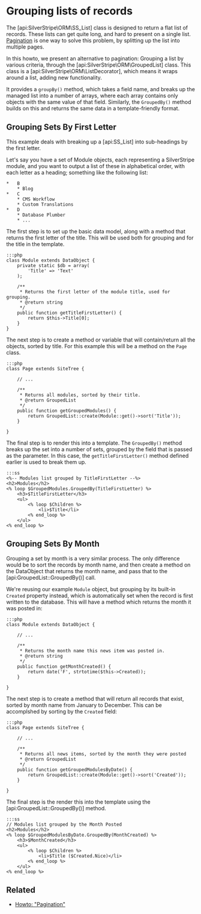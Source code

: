 # Grouping lists of records

The [api:SilverStripe\ORM\SS_List] class is designed to return a flat list of records.
These lists can get quite long, and hard to present on a single list.
[Pagination](/developer_guides/templates/how_tos/pagination) is one way to solve this problem,
by splitting up the list into multiple pages.

In this howto, we present an alternative to pagination: 
Grouping a list by various criteria, through the [api:SilverStripe\ORM\GroupedList] class.
This class is a [api:SilverStripe\ORM\ListDecorator], which means it wraps around a list,
adding new functionality. 

It provides a `groupBy()` method, which takes a field name, and breaks up the managed list 
into a number of arrays, where each array contains only objects with the same value of that field. 
Similarly, the `GroupedBy()` method builds on this and returns the same data in a template-friendly format.

## Grouping Sets By First Letter

This example deals with breaking up a [api:SS_List] into sub-headings by the first letter.

Let's say you have a set of Module objects, each representing a SilverStripe module, and you want to output a list of
these in alphabetical order, with each letter as a heading; something like the following list:

	*	B
		* Blog
	*	C
		* CMS Workflow
		* Custom Translations
	*	D
		* Database Plumber
		* ...

The first step is to set up the basic data model, 
along with a method that returns the first letter of the title. This
will be used both for grouping and for the title in the template.

	:::php
	class Module extends DataObject {
		private static $db = array(
			'Title' => 'Text'
		);
	
		/**
		 * Returns the first letter of the module title, used for grouping.
		 * @return string
		 */
		public function getTitleFirstLetter() {
			return $this->Title[0];
		}
	}

The next step is to create a method or variable that will contain/return all the objects, 
sorted by title. For this example this will be a method on the `Page` class.

	:::php
	class Page extends SiteTree {
	
		// ...
	
		/**
		 * Returns all modules, sorted by their title.
		 * @return GroupedList
		 */
		public function getGroupedModules() {
			return GroupedList::create(Module::get()->sort('Title'));
		}
	
	}

The final step is to render this into a template. The `GroupedBy()` method breaks up the set into
a number of sets, grouped by the field that is passed as the parameter. 
In this case, the `getTitleFirstLetter()` method defined earlier is used to break them up.

	:::ss
	<%-- Modules list grouped by TitleFirstLetter --%>
	<h2>Modules</h2>
	<% loop $GroupedModules.GroupedBy(TitleFirstLetter) %>
		<h3>$TitleFirstLetter</h3>
		<ul>
			<% loop $Children %>
				<li>$Title</li>
			<% end_loop %>
		</ul>
	<% end_loop %>

## Grouping Sets By Month

Grouping a set by month is a very similar process. 
The only difference would be to sort the records by month name, and
then create a method on the DataObject that returns the month name, 
and pass that to the [api:GroupedList::GroupedBy()] call.

We're reusing our example `Module` object,
but grouping by its built-in `Created` property instead,
which is automatically set when the record is first written to the database.
This will have a method which returns the month it was posted in:

	:::php
	class Module extends DataObject {
	
		// ...
	
		/**
		 * Returns the month name this news item was posted in.
		 * @return string
		 */
		public function getMonthCreated() {
			return date('F', strtotime($this->Created));
		}
	
	}

The next step is to create a method that will return all records that exist, 
sorted by month name from January to December. This can be accomplshed by sorting by the `Created` field:

	:::php
	class Page extends SiteTree {
		
		// ...
		
		/**
		 * Returns all news items, sorted by the month they were posted
		 * @return GroupedList
		 */
		public function getGroupedModulesByDate() {
			return GroupedList::create(Module::get()->sort('Created'));
		}
	
	}

The final step is the render this into the template using the [api:GroupedList::GroupedBy()] method.

	:::ss
	// Modules list grouped by the Month Posted
	<h2>Modules</h2>
	<% loop $GroupedModulesByDate.GroupedBy(MonthCreated) %>
		<h3>$MonthCreated</h3>
		<ul>
			<% loop $Children %>
				<li>$Title ($Created.Nice)</li>
			<% end_loop %>
		</ul>
	<% end_loop %>

## Related

 * [Howto: "Pagination"](/developer_guides/templates/how_tos/pagination)
 

